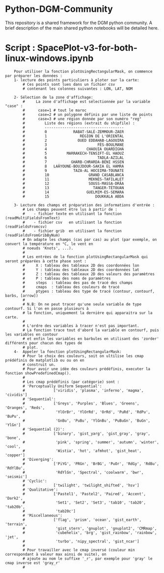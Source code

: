 # Python-DGM-Community
This repository is a shared framework for the DGM python community. A brief description of the main shared python notebooks will be detailed here.

# Script : **SpacePlot-v3-for-both-linux-windows.ipynb**

        Pour utiliser la fonction plotUsingRectangularMask, on commence par préparer les données :
        1- lecture des points particuliers à ploter sur la carte: 
            # Ces points sont lues dans un fichier csv 
            # contenant les colonnes suivantes : LON, LAT, NOM

        2- Sélection de la zone d'affichage:
            #     La zone d'affichage est sélectionnée par la variable "case" :
            #      case=1 # tout le maroc
            #      case=2 # un polygone définis par une liste de points
            #      case=3 # une région donnée par son numéro "reg"
            #         Liste des régions (extrait du shipfile) :
            #         ------------------------------------
            #         0            RABAT-SALÉ-ZEMMOUR-ZAER          
            #         1               RÉGION DE L'ORIENTAL           
            #         2              OUED EDDAHAB-LAGOUIRA           
            #         3                       FÈS-BOULMANE       
            #         4                  CHAOUIA OUARDIGHA        
            #         5         MARRAKECH-TENSIFT-EL HAOUZ 
            #         6                       TADLA-AZILAL   
            #         7           GHARB-CHRARDA-BÉNI HSSEN    
            #         8   LAÂYOUNE-BOUJDOUR-SAKIA EL HAMRA   
            #         9            TAZA-AL HOCEIMA-TOUNATE    
            #         10                  GRAND CASABLANCA   
            #         11                  MEKNÈS-TAFILALET 
            #         12                  SOUSS-MASSA-DRÂA  
            #         13                    TANGER-TÉTOUAN   
            #         14                 GUELMIM-ES-SEMARA  
            #         15                     DOUKKALA ABDA  

        3- Lecture des champs et préparation des informations d'entrée :
            # Les champs peuvent être lus à partir de :
            #    - fichier texte en utilisant la fonction (readMultiFieldsFromText)
            #    - fichier csv   en utilisant la fonction (readFieldsFromcsv)
            #    - fichier grib  en utilisant la fonction (readFieldsFromGribByNum)
            # On adapte les champs (cas par cas) au plot (par exemple, on convert la température en °C, le vent en
            # noeuds 'Knots', ...).
            #
            # Les entrées de la fonction plotUsingRectangularMask qui seront préparées à cette phase sont :
            #     X : tableau des tableaux 2D des coordonnées lon
            #     Y : tableau des tableaux 2D des coordonnées lat
            #     Z : tableau des tableaux 2D des valeurs des paramètres
            #     P : tableau des noms de paramètres
            #     steps  : tableau des pas de tracé des champs
            #     cmaps  : tableau des couleurs de tracé
            #     ptypes : tableau des type de tracé (contour, contourf, barbs, [arrow])
            # 
            # N.B: On ne peut tracer qu'une seule variable de type contourf. Si l'on en passe plusieurs à 
            # la fonction, uniquement la dernière qui apparaitra sur la carte.
            #
            # L'ordre des variables à tracer n'est pas important. 
            # La fonction trace tout d'abord la variable en contourf, puis les variables en contour 
            # et enfin les variables en barbules en utilisant des 'zorder' différents pour chacun des types de
            # plot.
        4-  Appeler la fonction plotUsingRectangularMask:
            # Pour le choix des couleurs, soit on ultilise les cmap prédéfinis de matplotlib ou ou on en 
            # construit un.
            # Pour avoir une idée des couleurs prédéfinis, executer la fonction showPredefinedCmap().
            #
            # Les cmap prédéfinis (par catégorie) sont : 
            # 'Perceptually Uniform Sequential':
            #             ['viridis', 'plasma', 'inferno', 'magma', 'cividis']
            # 'Sequential':
            #             ['Greys', 'Purples', 'Blues', 'Greens', 'Oranges', 'Reds',
            #              'YlOrBr', 'YlOrRd', 'OrRd', 'PuRd', 'RdPu', 'BuPu',
            #              'GnBu', 'PuBu', 'YlGnBu', 'PuBuGn', 'BuGn', 'YlGn']
            # 'Sequential (2)':
            #             ['binary', 'gist_yarg', 'gist_gray', 'gray', 'bone',
            #              'pink', 'spring', 'summer', 'autumn', 'winter', 'cool',
            #              'Wistia', 'hot', 'afmhot', 'gist_heat', 'copper']
            # 'Diverging':
            #             ['PiYG', 'PRGn', 'BrBG', 'PuOr', 'RdGy', 'RdBu', 'RdYlBu',
            #              'RdYlGn', 'Spectral', 'coolwarm', 'bwr', 'seismic']
            # 'Cyclic': 
            #             ['twilight', 'twilight_shifted', 'hsv']
            # 'Qualitative':
            #             ['Pastel1', 'Pastel2', 'Paired', 'Accent', 'Dark2',
            #              'Set1', 'Set2', 'Set3', 'tab10', 'tab20', 'tab20b',
            #              'tab20c']
            # 'Miscellaneous':
            #             ['flag', 'prism', 'ocean', 'gist_earth', 'terrain',
            #              'gist_stern', 'gnuplot', 'gnuplot2', 'CMRmap',
            #              'cubehelix', 'brg', 'gist_rainbow', 'rainbow', 'jet',
            #              'turbo', 'nipy_spectral', 'gist_ncar']
            #
            # Pour travailler avec le cmap inversé (couleur min correspondant à valeur max ainsi de suite), on
            # ajoute au nom le suffixe '_r', par exemple pour 'gray' le cmap inverse est 'gray_r'
            #

